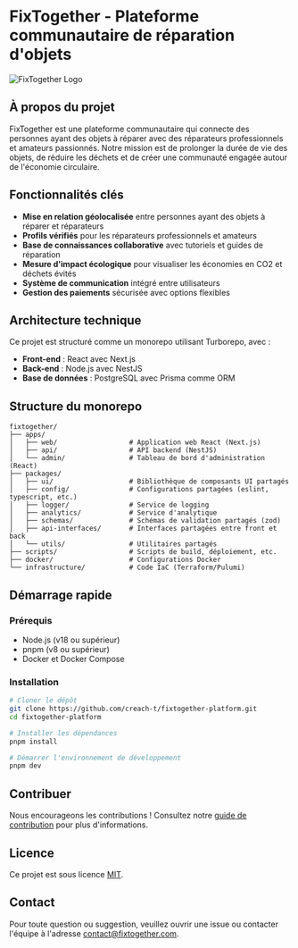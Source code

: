# FixTogether - Plateforme communautaire de réparation d'objets

![FixTogether Logo](https://via.placeholder.com/200x80?text=FixTogether)

## À propos du projet

FixTogether est une plateforme communautaire qui connecte des personnes ayant des objets à réparer avec des réparateurs professionnels et amateurs passionnés. Notre mission est de prolonger la durée de vie des objets, de réduire les déchets et de créer une communauté engagée autour de l'économie circulaire.

## Fonctionnalités clés

- **Mise en relation géolocalisée** entre personnes ayant des objets à réparer et réparateurs
- **Profils vérifiés** pour les réparateurs professionnels et amateurs
- **Base de connaissances collaborative** avec tutoriels et guides de réparation
- **Mesure d'impact écologique** pour visualiser les économies en CO2 et déchets évités
- **Système de communication** intégré entre utilisateurs
- **Gestion des paiements** sécurisée avec options flexibles

## Architecture technique

Ce projet est structuré comme un monorepo utilisant Turborepo, avec :

- **Front-end** : React avec Next.js
- **Back-end** : Node.js avec NestJS
- **Base de données** : PostgreSQL avec Prisma comme ORM

## Structure du monorepo

```
fixtogether/
├── apps/
│   ├── web/                  # Application web React (Next.js)
│   ├── api/                  # API backend (NestJS)
│   └── admin/                # Tableau de bord d'administration (React)
├── packages/
│   ├── ui/                   # Bibliothèque de composants UI partagés
│   ├── config/               # Configurations partagées (eslint, typescript, etc.)
│   ├── logger/               # Service de logging
│   ├── analytics/            # Service d'analytique
│   ├── schemas/              # Schémas de validation partagés (zod)
│   ├── api-interfaces/       # Interfaces partagées entre front et back
│   └── utils/                # Utilitaires partagés
├── scripts/                  # Scripts de build, déploiement, etc.
├── docker/                   # Configurations Docker
└── infrastructure/           # Code IaC (Terraform/Pulumi)
```

## Démarrage rapide

### Prérequis

- Node.js (v18 ou supérieur)
- pnpm (v8 ou supérieur)
- Docker et Docker Compose

### Installation

```bash
# Cloner le dépôt
git clone https://github.com/creach-t/fixtogether-platform.git
cd fixtogether-platform

# Installer les dépendances
pnpm install

# Démarrer l'environnement de développement
pnpm dev
```

## Contribuer

Nous encourageons les contributions ! Consultez notre [guide de contribution](CONTRIBUTING.md) pour plus d'informations.

## Licence

Ce projet est sous licence [MIT](LICENSE).

## Contact

Pour toute question ou suggestion, veuillez ouvrir une issue ou contacter l'équipe à l'adresse contact@fixtogether.com.
